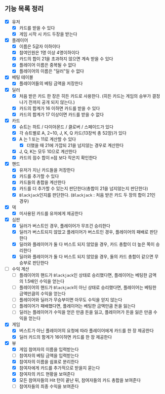 ## 기능 목록 정리

- [x] 유저
    - [x] 카드를 받을 수 있다
    - [x] 게임 시작 시 카드 두장을 받는다
- [x] 플레이어
    - [x] 이름은 5글자 이하이다
    - [x] 참여인원은 1명 이상 4명이하이다
    - [x] 카드의 합이 21을 초과하지 않으면 계속 받을 수 있다
    - [x] 플레이어 이름은 중복될 수 없다
    - [x] 플레이어의 이름은 "딜러"일 수 없다
- [x] 베팅 테이블 
  - [x] 플레이어들의 베팅 금액을 저장한다
- [x] 딜러
    - [x] 처음 받은 카드 한 장은 히든 카드로 사용한다. (히든 카드는 게임의 승부가 결정나기 전까지 공개 되지 않는다.)
    - [x] 카드의 합계가 16 이하면 카드를 받을 수 있다
    - [x] 카드의 합계가 17 이상이면 카드를 받을 수 없다
- [x] 카드
    - [x] 슈트는 하트 / 다이아몬드 / 클로버 / 스페이드가 있다
    - [x] 각 슈트별로 A, 2~10, J, K, Q 카드(13장씩 총 52장)가 있다
    - [x] A 는 1 또는 11로 계산할 수 있다
        - [x] 더했을 때 21에 가깝되 21을 넘지않는 경우로 계산한다
    - [x] J, Q, K는 모두 10으로 계산한다
    - [x] 카드의 점수 합이 n점 보다 작은지 확인한다
- [x] 핸드
  - [x] 유저가 지닌 카드들을 저장한다
  - [x] 카드를 추가할 수 있다
  - [x] 카드들의 총합을 계산한다
  - [x] 카드를 더 추가할 수 있는지 판단한다(총합이 21을 넘지않는지 판단한다)
  - [x] `Blackjack`인지를 판단한다. (`Blackjack` : 처음 받은 카드 두 장의 합이 21인 경우)
- [x] 덱
    - [x] 미사용된 카드를 유저에게 제공한다
- [x] 심판
  - [x] 딜러가 버스트인 경우, 플레이어가 무조건 승리한다
  - [x] 딜러가 버스트되지 않았고 플레이어가 버스트인 경우, 플레이어의 패배로 판단한다
  - [x] 딜러와 플레이어가 둘 다 버스트 되지 않았을 경우, 카드 총합이 더 높은 쪽이 승리한다
  - [x] 딜러와 플레이어가 둘 다 버스트 되지 않았을 경우, 둘의 카드 총합이 같으면 무승부로 판단한다
- [ ] 수익 계산 
  - [ ] 플레이어의 핸드가 `Blackjack`인 상태로 승리했다면, 플레이어는 베팅한 금액의 1.5배인 수익을 얻는다
  - [ ] 플레이어의 핸드가 `Blackjack`이 아닌 상태로 승리했다면, 플레이어는 베팅한 금액만큼의 수익을 얻는다
  - [ ] 플레이어와 딜러가 무승부이면 아무도 수익을 얻지 않는다
  - [ ] 플레이어가 패배했다면, 플레이어는 베팅한 금액만큼 돈을 잃는다
  - [ ] 딜러는 플레이어가 수익을 얻은 만큼 돈을 잃고, 플레이어가 돈을 잃은 만큼 수익을 얻는다
- [x] 게임
    - [x] 버스트가 아닌 플레이어의 요청에 따라 플레이어에게 카드를 한 장 제공한다
    - [x] 딜러 카드의 함계가 16이하면 카드를 한 장 제공한다
- [x] 뷰
    - [x] 게임 참여자의 이름을 입력받는다
    - [ ] 참여자의 베팅 금액을 입력받는다
    - [x] 참여자의 이름을 쉽표로 분리한다
    - [x] 참여자에게 카드를 추가적으로 받을지 묻는다
    - [x] 참여자의 카드 현황을 보여준다
    - [x] 모든 참여자들의 Hit 턴이 끝난 뒤, 참여자들의 카드 총합을 보여준다
    - [ ] 참여자들의 최종 수익을 보여준다
